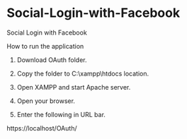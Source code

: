 # Social-Login-with-Facebook
Social Login with Facebook

How to run the application

1. Download OAuth folder.

2. Copy the folder to C:\xampp\htdocs location.

3. Open XAMPP and start Apache server.

4. Open your browser.

5. Enter the following in URL bar.

https://localhost/OAuth/
